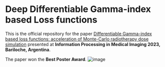 # Deep Differentiable Gamma-index based Loss functions

This is the official repository for the paper [Differentiable Gamma-index based loss functions: acceleration of Monte-Carlo radiotherapy dose simulation](https://link.springer.com/chapter/10.1007/978-3-031-34048-2_37) presented at **Information Processing in Medical Imaging 2023, Bariloche, Argentina**.

The paper won the **Best Poster Award**.
![image](https://github.com/soniamartinot/Deep-GPR/assets/46054075/c73a66fe-ce45-41cf-b0e4-1d16cf592368)



